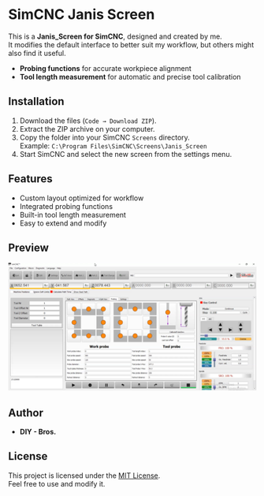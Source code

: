 # SimCNC Janis Screen

This is a **Janis_Screen for SimCNC**, designed and created by me.  
It modifies the default interface to better suit my workflow, but others might also find it useful.

- **Probing functions** for accurate workpiece alignment
- **Tool length measurement** for automatic and precise tool calibration

## Installation
1. Download the files (`Code → Download ZIP`).
2. Extract the ZIP archive on your computer.
3. Copy the folder into your SimCNC `Screens` directory.  
   Example: `C:\Program Files\SimCNC\Screens\Janis_Screen`
4. Start SimCNC and select the new screen from the settings menu.

## Features
- Custom layout optimized for workflow
- Integrated probing functions
- Built-in tool length measurement
- Easy to extend and modify

## Preview
![Screen Preview](Screenshot_1.PNG)

## Author
- **DIY - Bros.**

## License
This project is licensed under the [MIT License](LICENSE).  
Feel free to use and modify it.


